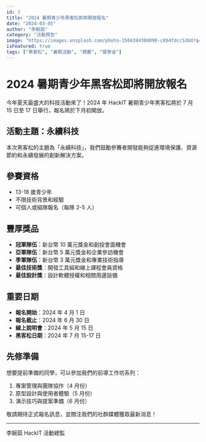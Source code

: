 ```yaml
---
id: 3
title: "2024 暑期青少年黑客松即將開放報名"
date: "2024-03-05"
author: "李婉茹"
category: "活動預告"
image: "https://images.unsplash.com/photo-1504384308090-c894fdcc538d?q=80&w=2070&auto=format&fit=crop"
isFeatured: true
tags: ["黑客松", "暑期活動", "競賽", "獎學金"]
---
```


# 2024 暑期青少年黑客松即將開放報名

今年夏天最盛大的科技活動來了！2024 年 HackIT 暑期青少年黑客松將於 7 月 15 日至 17 日舉行，報名將於下月初開放。

## 活動主題：永續科技

本次黑客松的主題為「永續科技」，我們鼓勵參賽者開發能夠促進環境保護、資源節約和永續發展的創新解決方案。

## 參賽資格

- 13-18 歲青少年
- 不限技術背景和經驗
- 可個人或組隊報名（每隊 2-5 人）

## 豐厚獎品

- **冠軍隊伍**：新台幣 10 萬元獎金和創投會面機會
- **亞軍隊伍**：新台幣 5 萬元獎金和企業參訪機會
- **季軍隊伍**：新台幣 3 萬元獎金和專業技術指導
- **最佳技術獎**：開發工具組和線上課程會員資格
- **最佳設計獎**：設計軟體授權和相關周邊設備

## 重要日期

- **報名開始**：2024 年 4 月 1 日
- **報名截止**：2024 年 6 月 30 日
- **線上說明會**：2024 年 5 月 15 日
- **黑客松日期**：2024 年 7 月 15-17 日

## 先修準備

想要提前準備的同學，可以參加我們的前導工作坊系列：
1. 專案管理與團隊協作（4 月份）
2. 原型設計與使用者體驗（5 月份）
3. 演示技巧與提案準備（6 月份）

敬請期待正式報名訊息，並關注我們的社群媒體獲取最新消息！

---

李婉茹
HackIT 活動總監 